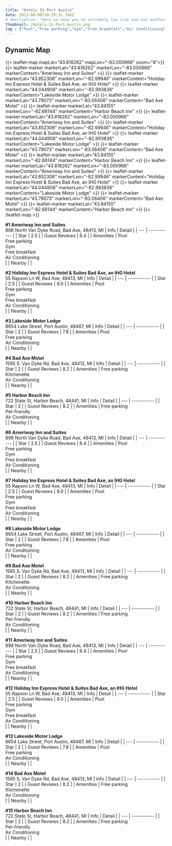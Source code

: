 ```yaml
---
title: "Hotels In Port Austin"
date: 2023-08-06T10:25:31.768Z
# description: "Here we show you an extremely low risk and and another medium risk approach to earn passive income "
thumbnail: /Hotels-In-Port-Austin.png
tag : ["Pool","Free parking","Gym","Free breakfast","Air Conditioning","Kitchenette","Pet-friendly"]
---
```


## Dynamic Map
{{< leaflet-map  mapLat="43.818262" mapLon="-83.000966" zoom="8">}}
    {{< leaflet-marker markerLat="43.818262" markerLon="-83.000966" markerContent="Ameriway Inn and Suites" >}}
    {{< leaflet-marker markerLat="43.852306" markerLon="-82.99946" markerContent="Holiday Inn Express Hotel & Suites Bad Axe, an IHG Hotel" >}}
    {{< leaflet-marker markerLat="44.044908" markerLon="-82.993836" markerContent="Lakeside Motor Lodge" >}}
    {{< leaflet-marker markerLat="43.79073" markerLon="-83.06406" markerContent="Bad Axe Motel" >}}
    {{< leaflet-marker markerLat="43.84155" markerLon="-82.66144" markerContent="Harbor Beach Inn" >}}
    {{< leaflet-marker markerLat="43.818262" markerLon="-83.000966" markerContent="Ameriway Inn and Suites" >}}
    {{< leaflet-marker markerLat="43.852306" markerLon="-82.99946" markerContent="Holiday Inn Express Hotel & Suites Bad Axe, an IHG Hotel" >}}
    {{< leaflet-marker markerLat="44.044908" markerLon="-82.993836" markerContent="Lakeside Motor Lodge" >}}
    {{< leaflet-marker markerLat="43.79073" markerLon="-83.06406" markerContent="Bad Axe Motel" >}}
    {{< leaflet-marker markerLat="43.84155" markerLon="-82.66144" markerContent="Harbor Beach Inn" >}}
    {{< leaflet-marker markerLat="43.818262" markerLon="-83.000966" markerContent="Ameriway Inn and Suites" >}}
    {{< leaflet-marker markerLat="43.852306" markerLon="-82.99946" markerContent="Holiday Inn Express Hotel & Suites Bad Axe, an IHG Hotel" >}}
    {{< leaflet-marker markerLat="44.044908" markerLon="-82.993836" markerContent="Lakeside Motor Lodge" >}}
    {{< leaflet-marker markerLat="43.79073" markerLon="-83.06406" markerContent="Bad Axe Motel" >}}
    {{< leaflet-marker markerLat="43.84155" markerLon="-82.66144" markerContent="Harbor Beach Inn" >}}
{{< /leaflet-map >}}


**#1 Ameriway Inn and Suites**<br>898 North Van Dyke Road, Bad Axe, 48413, MI
| Info | Detail |
| --- | ----------- |
| Star | 2.5 |
| Guest Reviews | 8.4 |
| Amenities | Pool<br>Free parking<br>Gym<br>Free breakfast<br>Air Conditioning<br> |
| Nearby |  |

**#2 Holiday Inn Express Hotel & Suites Bad Axe, an IHG Hotel**<br>55 Rapson Ln W, Bad Axe, 48413, MI
| Info | Detail |
| --- | ----------- |
| Star | 2.5 |
| Guest Reviews | 9.0 |
| Amenities | Pool<br>Free parking<br>Gym<br>Free breakfast<br>Air Conditioning<br> |
| Nearby |  |

**#3 Lakeside Motor Lodge**<br>8654 Lake Street, Port Austin, 48467, MI
| Info | Detail |
| --- | ----------- |
| Star | 2 |
| Guest Reviews | 7.8 |
| Amenities | Pool<br>Free parking<br>Air Conditioning<br> |
| Nearby |  |

**#4 Bad Axe Motel**<br>1595 S. Van Dyke Rd, Bad Axe, 48413, MI
| Info | Detail |
| --- | ----------- |
| Star | 2 |
| Guest Reviews | 8.2 |
| Amenities | Free parking<br>Kitchenette<br>Air Conditioning<br> |
| Nearby |  |

**#5 Harbor Beach Inn**<br>722 State St, Harbor Beach, 48441, MI
| Info | Detail |
| --- | ----------- |
| Star | 2 |
| Guest Reviews | 8.2 |
| Amenities | Free parking<br>Pet-friendly<br>Air Conditioning<br> |
| Nearby |  |

**#6 Ameriway Inn and Suites**<br>898 North Van Dyke Road, Bad Axe, 48413, MI
| Info | Detail |
| --- | ----------- |
| Star | 2.5 |
| Guest Reviews | 8.4 |
| Amenities | Pool<br>Free parking<br>Gym<br>Free breakfast<br>Air Conditioning<br> |
| Nearby |  |

**#7 Holiday Inn Express Hotel & Suites Bad Axe, an IHG Hotel**<br>55 Rapson Ln W, Bad Axe, 48413, MI
| Info | Detail |
| --- | ----------- |
| Star | 2.5 |
| Guest Reviews | 9.0 |
| Amenities | Pool<br>Free parking<br>Gym<br>Free breakfast<br>Air Conditioning<br> |
| Nearby |  |

**#8 Lakeside Motor Lodge**<br>8654 Lake Street, Port Austin, 48467, MI
| Info | Detail |
| --- | ----------- |
| Star | 2 |
| Guest Reviews | 7.8 |
| Amenities | Pool<br>Free parking<br>Air Conditioning<br> |
| Nearby |  |

**#9 Bad Axe Motel**<br>1595 S. Van Dyke Rd, Bad Axe, 48413, MI
| Info | Detail |
| --- | ----------- |
| Star | 2 |
| Guest Reviews | 8.2 |
| Amenities | Free parking<br>Kitchenette<br>Air Conditioning<br> |
| Nearby |  |

**#10 Harbor Beach Inn**<br>722 State St, Harbor Beach, 48441, MI
| Info | Detail |
| --- | ----------- |
| Star | 2 |
| Guest Reviews | 8.2 |
| Amenities | Free parking<br>Pet-friendly<br>Air Conditioning<br> |
| Nearby |  |

**#11 Ameriway Inn and Suites**<br>898 North Van Dyke Road, Bad Axe, 48413, MI
| Info | Detail |
| --- | ----------- |
| Star | 2.5 |
| Guest Reviews | 8.4 |
| Amenities | Pool<br>Free parking<br>Gym<br>Free breakfast<br>Air Conditioning<br> |
| Nearby |  |

**#12 Holiday Inn Express Hotel & Suites Bad Axe, an IHG Hotel**<br>55 Rapson Ln W, Bad Axe, 48413, MI
| Info | Detail |
| --- | ----------- |
| Star | 2.5 |
| Guest Reviews | 9.0 |
| Amenities | Pool<br>Free parking<br>Gym<br>Free breakfast<br>Air Conditioning<br> |
| Nearby |  |

**#13 Lakeside Motor Lodge**<br>8654 Lake Street, Port Austin, 48467, MI
| Info | Detail |
| --- | ----------- |
| Star | 2 |
| Guest Reviews | 7.8 |
| Amenities | Pool<br>Free parking<br>Air Conditioning<br> |
| Nearby |  |

**#14 Bad Axe Motel**<br>1595 S. Van Dyke Rd, Bad Axe, 48413, MI
| Info | Detail |
| --- | ----------- |
| Star | 2 |
| Guest Reviews | 8.2 |
| Amenities | Free parking<br>Kitchenette<br>Air Conditioning<br> |
| Nearby |  |

**#15 Harbor Beach Inn**<br>722 State St, Harbor Beach, 48441, MI
| Info | Detail |
| --- | ----------- |
| Star | 2 |
| Guest Reviews | 8.2 |
| Amenities | Free parking<br>Pet-friendly<br>Air Conditioning<br> |
| Nearby |  |

